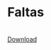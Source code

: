 <h1> Faltas </h1>
<br>
<a href='https://github.com/MateusParra/Faltas/raw/refs/heads/desenvolvimento/dist/faltas.exe'>Download</a>